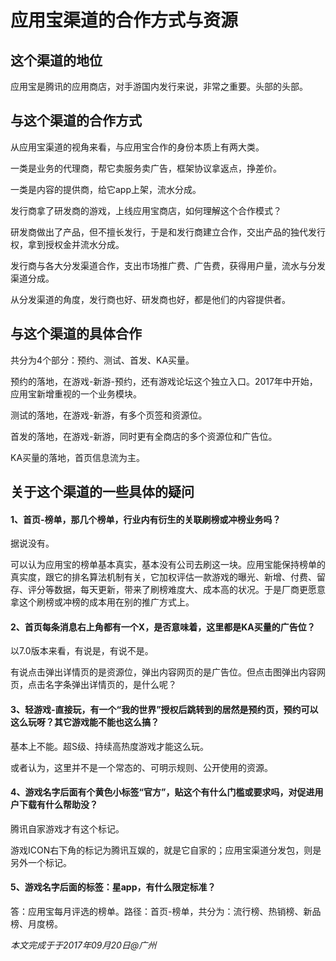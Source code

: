 # 应用宝渠道的合作方式与资源

## 这个渠道的地位

应用宝是腾讯的应用商店，对手游国内发行来说，非常之重要。头部的头部。

## 与这个渠道的合作方式

从应用宝渠道的视角来看，与应用宝合作的身份本质上有两大类。

一类是业务的代理商，帮它卖服务卖广告，框架协议拿返点，挣差价。

一类是内容的提供商，给它app上架，流水分成。

发行商拿了研发商的游戏，上线应用宝商店，如何理解这个合作模式？

研发商做出了产品，但不擅长发行，于是和发行商建立合作，交出产品的独代发行权，拿到授权金并流水分成。

发行商与各大分发渠道合作，支出市场推广费、广告费，获得用户量，流水与分发渠道分成。

从分发渠道的角度，发行商也好、研发商也好，都是他们的内容提供者。

## 与这个渠道的具体合作

共分为4个部分：预约、测试、首发、KA买量。

预约的落地，在游戏-新游-预约，还有游戏论坛这个独立入口。2017年中开始，应用宝新增重视的一个业务模块。

测试的落地，在游戏-新游，有多个页签和资源位。

首发的落地，在游戏-新游，同时更有全商店的多个资源位和广告位。

KA买量的落地，首页信息流为主。

## 关于这个渠道的一些具体的疑问

#### 1、首页-榜单，那几个榜单，行业内有衍生的关联刷榜或冲榜业务吗？

据说没有。

可以认为应用宝的榜单基本真实，基本没有公司去刷这一块。应用宝能保持榜单的真实度，跟它的排名算法机制有关，它加权评估一款游戏的曝光、新增、付费、留存、评分等数据，每天更新，带来了刷榜难度大、成本高的状况。于是厂商更愿意拿这个刷榜或冲榜的成本用在别的推广方式上。

#### 2、首页每条消息右上角都有一个X，是否意味着，这里都是KA买量的广告位？

以7.0版本来看，有说是，有说不是。

有说点击弹出详情页的是资源位，弹出内容网页的是广告位。但点击图弹出内容网页，点击名字条弹出详情页的，是什么呢？

#### 3、轻游戏-直接玩，有一个“我的世界”授权后跳转到的居然是预约页，预约可以这么玩呀？其它游戏能不能也这么搞？

基本上不能。超S级、持续高热度游戏才能这么玩。

或者认为，这里并不是一个常态的、可明示规则、公开使用的资源。

#### 4、游戏名字后面有个黄色小标签“官方”，贴这个有什么门槛或要求吗，对促进用户下载有什么帮助没？

腾讯自家游戏才有这个标记。

游戏ICON右下角的标记为腾讯互娱的，就是它自家的；应用宝渠道分发包，则是另外一个标记。

#### 5、游戏名字后面的标签：星app，有什么限定标准？

答：应用宝每月评选的榜单。路径：首页-榜单，共分为：流行榜、热销榜、新品榜、月度榜。

_本文完成于于2017年09月20日@广州_